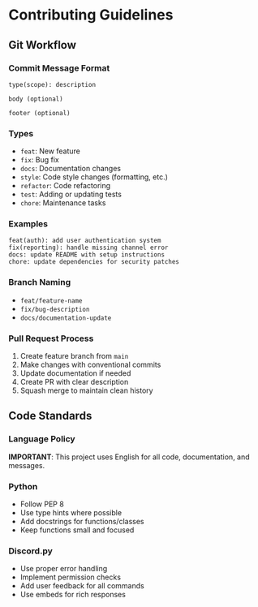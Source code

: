 # Contributing Guidelines

## Git Workflow

### Commit Message Format
```
type(scope): description

body (optional)

footer (optional)
```

### Types
- `feat`: New feature
- `fix`: Bug fix
- `docs`: Documentation changes
- `style`: Code style changes (formatting, etc.)
- `refactor`: Code refactoring
- `test`: Adding or updating tests
- `chore`: Maintenance tasks

### Examples
```
feat(auth): add user authentication system
fix(reporting): handle missing channel error
docs: update README with setup instructions
chore: update dependencies for security patches
```

### Branch Naming
- `feat/feature-name`
- `fix/bug-description`
- `docs/documentation-update`

### Pull Request Process
1. Create feature branch from `main`
2. Make changes with conventional commits
3. Update documentation if needed
4. Create PR with clear description
5. Squash merge to maintain clean history

## Code Standards

### Language Policy
**IMPORTANT**: This project uses English for all code, documentation, and messages.

### Python
- Follow PEP 8
- Use type hints where possible
- Add docstrings for functions/classes
- Keep functions small and focused

### Discord.py
- Use proper error handling
- Implement permission checks
- Add user feedback for all commands
- Use embeds for rich responses